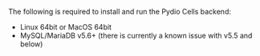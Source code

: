 

The following is required to install and run the Pydio Cells backend:

* Linux 64bit or MacOS 64bit
* MySQL/MariaDB v5.6+ (there is currently a known issue with v5.5 and below)